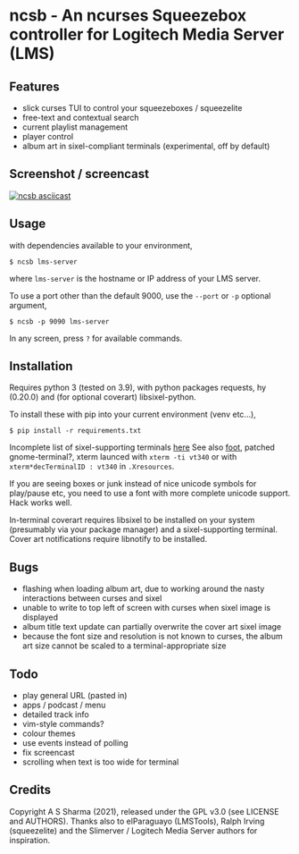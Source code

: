 # ncsb - An ncurses Squeezebox controller for Logitech Media Server (LMS)


## Features

- slick curses TUI to control your squeezeboxes / squeezelite
- free-text and contextual search
- current playlist management
- player control
- album art in sixel-compliant terminals (experimental, off by default)


## Screenshot / screencast


[![ncsb asciicast](https://asciinema.org/a/9VnHLFTGGZ2JNEhBdgXkuKOzp.png)](https://asciinema.org/a/9VnHLFTGGZ2JNEhBdgXkuKOzp?autoplay=1&speed=1.5)


## Usage

with dependencies available to your environment,
```
$ ncsb lms-server
```
where `lms-server` is the hostname or IP address of your LMS server.

To use a port other than the default 9000, use the `--port` or `-p` optional argument,
```
$ ncsb -p 9090 lms-server
```

In any screen, press `?` for available commands.


## Installation

Requires python 3 (tested on 3.9), with python packages requests, hy (0.20.0) and (for optional coverart) libsixel-python.

To install these with pip into your current environment (venv etc...),
```
$ pip install -r requirements.txt
```

Incomplete list of sixel-supporting terminals [here](https://github.com/saitoha/libsixel#terminal-requirements)
See also [foot](https://codeberg.org/dnkl/foot),
patched gnome-terminal?,
xterm launced with `xterm -ti vt340`
or with `xterm*decTerminalID : vt340` in `.Xresources`.


If you are seeing boxes or junk instead of nice unicode symbols for play/pause etc, you need to use a font with more complete unicode support.
Hack works well.

In-terminal coverart requires libsixel to be installed on your system (presumably via your package manager) and a sixel-supporting terminal. Cover art notifications require libnotify to be installed.


## Bugs

- flashing when loading album art, due to working around the nasty interactions between curses and sixel
- unable to write to top left of screen with curses when sixel image is displayed
- album title text update can partially overwrite the cover art sixel image
- because the font size and resolution is not known to curses, the album art size cannot be scaled to a terminal-appropriate size


## Todo

- play general URL (pasted in)
- apps / podcast / menu
- detailed track info
- vim-style commands?
- colour themes
- use events instead of polling
- fix screencast
- scrolling when text is too wide for terminal


## Credits

Copyright A S Sharma (2021), released under the GPL v3.0 (see LICENSE and AUTHORS).
Thanks also to elParaguayo (LMSTools), Ralph Irving (squeezelite) and the Slimerver / Logitech Media Server authors for inspiration.
